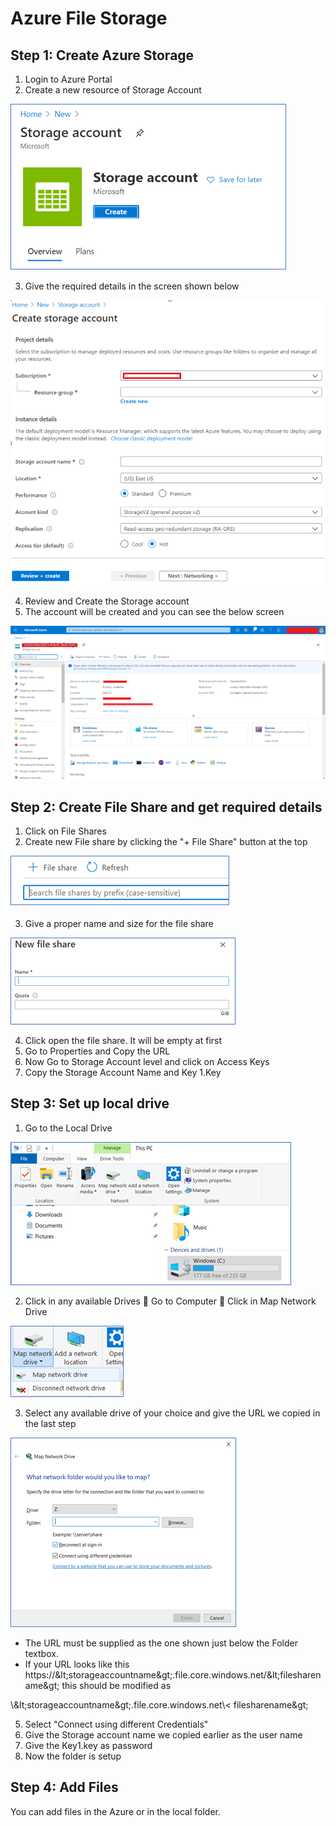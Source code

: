 # Azure File Storage

## Step 1: Create Azure Storage

1. Login to Azure Portal
2. Create a new resource of Storage Account

![](./screenshots/20-72e4cef31c611f7b.png)

3. Give the required details in the screen shown below
 
![](./screenshots/21-d527101092d886d6.png)

4. Review and Create the Storage account
5. The account will be created and you can see the below screen 

![](./screenshots/22-293bf279630f7c5a.png)

## Step 2: Create File Share and get required details

1. Click on File Shares
2. Create new File share by clicking the &quot;+ File Share&quot; button at the top

![](./screenshots/23-2af57a9ff4ce8aed.png)

3. Give a proper name and size for the file share

![](./screenshots/24-27dc59a9ed025eba.png)

4. Click open the file share. It will be empty at first
5. Go to Properties and Copy the URL
6. Now Go to Storage Account level and click on Access Keys
7. Copy the Storage Account Name and Key 1.Key

## Step 3: Set up local drive

1. Go to the Local Drive

![](./screenshots/25-3ee2a5dc837c94b7.png)

2. Click in any available Drives  Go to Computer  Click in Map Network Drive

![](./screenshots/26-c3b7f062698bb70a.png)

3. Select any available drive of your choice and give the URL we copied in the last step

![](./screenshots/27-ae0a7d62983e1e27.png)

  - The URL must be supplied as the one shown just below the Folder textbox.
  - If your URL looks like this https://\&lt;storageaccountname\&gt;.file.core.windows.net/\&lt;filesharename\&gt; this should be modified as

\\\&lt;storageaccountname\&gt;.file.core.windows.net\\&lt; filesharename\&gt;

5. Select &quot;Connect using different Credentials&quot;
6. Give the Storage account name we copied earlier as the user name
7. Give the Key1.key as password
8. Now the folder is setup

## Step 4: Add Files

You can add files in the Azure or in the local folder.